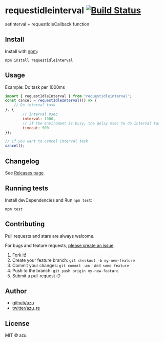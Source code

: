 # requestidleinterval [![Build Status](https://travis-ci.org/azu/requestidleinterval.svg?branch=master)](https://travis-ci.org/azu/requestidleinterval)

setInterval + requestIdleCallback function

## Install

Install with [npm](https://www.npmjs.com/):

    npm install requestidleinterval

## Usage

Example: Do task per 1000ms

```js
import { requestIdleInterval } from "requestidleinterval";
const cancel = requestIdleInterval(() => {
    // Do interval task
}, {
        // interval msec
        interval: 1000,
        // if the enviroment is busy, the delay msec to do interval task
        timeout: 500
});

// if you want to cancel interval task
cancel(); 
```

## Changelog

See [Releases page](https://github.com/azu/requestidleinterval/releases).

## Running tests

Install devDependencies and Run `npm test`:

    npm test

## Contributing

Pull requests and stars are always welcome.

For bugs and feature requests, [please create an issue](https://github.com/azu/requestidleinterval/issues).

1. Fork it!
2. Create your feature branch: `git checkout -b my-new-feature`
3. Commit your changes: `git commit -am 'Add some feature'`
4. Push to the branch: `git push origin my-new-feature`
5. Submit a pull request :D

## Author

- [github/azu](https://github.com/azu)
- [twitter/azu_re](https://twitter.com/azu_re)

## License

MIT © azu
